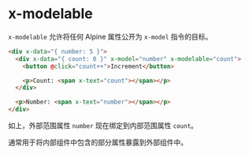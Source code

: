 # x-modelable

`x-modelable` 允许将任何 Alpine 属性公开为 `x-model` 指令的目标。

```html
<div x-data="{ number: 5 }">
  <div x-data="{ count: 0 }" x-model="number" x-modelable="count">
    <button @click="count++">Increment</button>

    <p>Count: <span x-text="count"></span></p>
  </div>

  <p>Number: <span x-text="number"></span></p>
</div>
```

如上，外部范围属性 `number` 现在绑定到内部范围属性 `count`。

通常用于将内部组件中包含的部分属性暴露到外部组件中。